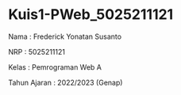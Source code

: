 # Kuis1-PWeb_5025211121
Nama              : Frederick Yonatan Susanto

NRP               : 5025211121

Kelas             : Pemrograman Web A

Tahun Ajaran      : 2022/2023 (Genap)
